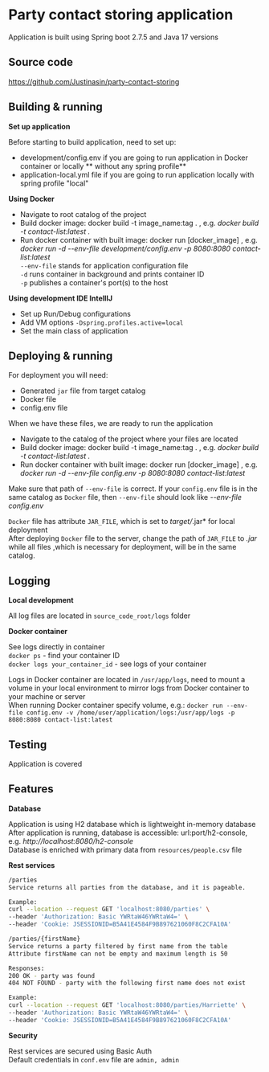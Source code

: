 # Party contact storing application

Application is built using Spring boot 2.7.5 and Java 17 versions

## Source code

https://github.com/Justinasin/party-contact-storing


## Building & running

**Set up application**

Before starting to build application, need to set up:

- development/config.env if you are going to run application in Docker container or locally **
  without any spring profile**
- application-local.yml file if you are going to run application locally with spring profile "local"

**Using Docker**

- Navigate to root catalog of the project
- Build docker image: docker build -t image_name:tag . , e.g. *docker build -t contact-list:latest
  .*
- Run docker container with built image: docker run [docker_image] , e.g. *docker run -d --env-file
  development/config.env -p 8080:8080 contact-list:latest*  
  `--env-file` stands for application configuration file  
  `-d` runs container in background and prints container ID  
  `-p` publishes a container's port(s) to the host

**Using development IDE IntellIJ**

- Set up Run/Debug configurations
- Add VM options `-Dspring.profiles.active=local`
- Set the main class of application

## Deploying & running

For deployment you will need:

- Generated `jar` file from target catalog
- Docker file
- config.env file

When we have these files, we are ready to run the application

- Navigate to the catalog of the project where your files are located
- Build docker image: docker build -t image_name:tag . , e.g. *docker build -t contact-list:latest
  .*
- Run docker container with built image: docker run [docker_image] , e.g. *docker run -d --env-file
  config.env -p 8080:8080 contact-list:latest*

Make sure that path of `--env-file` is correct. If your `config.env` file is in the same catalog
as `Docker`
file, then `--env-file` should look like *--env-file config.env*

`Docker` file has attribute `JAR_FILE`, which is set to *target/*.jar* for local deployment  
After deploying `Docker` file to the server, change the path of `JAR_FILE` to *.jar* while all files
,which is necessary for deployment, will be in the same catalog.

## Logging

**Local development**

All log files are located in `source_code_root/logs` folder

**Docker container**

See logs directly in container  
`docker ps` - find your container ID  
`docker logs your_container_id` - see logs of your container  

Logs in Docker container are located in `/usr/app/logs`, need to mount a volume in your local environment
to mirror logs from Docker container to your machine or server  
When running Docker container specify volume, e.g.: 
`docker run --env-file config.env -v /home/user/application/logs:/usr/app/logs -p 8080:8080 contact-list:latest`

## Testing

Application is covered 

## Features

**Database**

Application is using H2 database which is lightweight in-memory database  
After application is running, database is accessible: url:port/h2-console,
e.g. *http://localhost:8080/h2-console*  
Database is enriched with primary data from `resources/people.csv` file

**Rest services**

```sh
/parties  
Service returns all parties from the database, and it is pageable.

Example: 
curl --location --request GET 'localhost:8080/parties' \
--header 'Authorization: Basic YWRtaW46YWRtaW4=' \
--header 'Cookie: JSESSIONID=B5A41E4584F9B897621060F8C2CFA10A'
```

```sh  
/parties/{firstName}  
Service returns a party filtered by first name from the table  
Attribute firstName can not be empty and maximum length is 50 

Responses:  
200 OK - party was found  
404 NOT FOUND - party with the following first name does not exist  

Example:
curl --location --request GET 'localhost:8080/parties/Harriette' \
--header 'Authorization: Basic YWRtaW46YWRtaW4=' \
--header 'Cookie: JSESSIONID=B5A41E4584F9B897621060F8C2CFA10A'
```

**Security**  

Rest services are secured using Basic Auth  
Default credentials in `conf.env` file are `admin, admin`